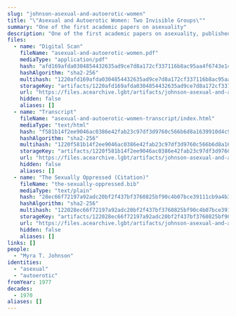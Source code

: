 ```yaml
---
slug: "johnson-asexual-and-autoerotic-women"
title: "\"Asexual and Autoerotic Women: Two Invisible Groups\""
summary: "One of the first academic papers on asexuality"
description: "One of the first academic papers on asexuality, published as part of the book *The Sexually Oppressed*"
files:
  - name: "Digital Scan"
    fileName: "asexual-and-autoerotic-women.pdf"
    mediaType: "application/pdf"
    hash: "afd169afda0304854432635ad9ce7d8a172cf337116b8ac95aa4f6743e143da1"
    hashAlgorithm: "sha2-256"
    multihash: "1220afd169afda0304854432635ad9ce7d8a172cf337116b8ac95aa4f6743e143da1"
    storageKey: "artifacts/1220afd169afda0304854432635ad9ce7d8a172cf337116b8ac95aa4f6743e143da1"
    url: "https://files.acearchive.lgbt/artifacts/johnson-asexual-and-autoerotic-women/asexual-and-autoerotic-women.pdf"
    hidden: false
    aliases: []
  - name: "Transcript"
    fileName: "asexual-and-autoerotic-women-transcript/index.html"
    mediaType: "text/html"
    hash: "f581b14f2ee9046ac0386e42fab23c97df3d9760c566b6d8a1639910d4c93055"
    hashAlgorithm: "sha2-256"
    multihash: "1220f581b14f2ee9046ac0386e42fab23c97df3d9760c566b6d8a1639910d4c93055"
    storageKey: "artifacts/1220f581b14f2ee9046ac0386e42fab23c97df3d9760c566b6d8a1639910d4c93055"
    url: "https://files.acearchive.lgbt/artifacts/johnson-asexual-and-autoerotic-women/asexual-and-autoerotic-women-transcript/index.html"
    hidden: false
    aliases: []
  - name: "The Sexually Oppressed (Citation)"
    fileName: "the-sexually-oppressed.bib"
    mediaType: "text/plain"
    hash: "28ec66f72197a92adc20bf2f437bf3760825bf90c4b07bce39111cb9a4b361e7"
    hashAlgorithm: "sha2-256"
    multihash: "122028ec66f72197a92adc20bf2f437bf3760825bf90c4b07bce39111cb9a4b361e7"
    storageKey: "artifacts/122028ec66f72197a92adc20bf2f437bf3760825bf90c4b07bce39111cb9a4b361e7"
    url: "https://files.acearchive.lgbt/artifacts/johnson-asexual-and-autoerotic-women/the-sexually-oppressed.bib"
    hidden: false
    aliases: []
links: []
people:
  - "Myra T. Johnson"
identities:
  - "asexual"
  - "autoerotic"
fromYear: 1977
decades:
  - 1970
aliases: []
---
```


